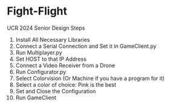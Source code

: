# Fight-Flight
UCR 2024 Senior Design
Steps
1. Install All Necessary Libraries
2. Connect a Serial Connection and Set it in GameClient.py
3. Run Multiplayer.py
4. Set HOST to that IP Address
5. Connect a Video Receiver from a Drone
6. Run Configurator.py
7. Select Colorvision (Or Machine if you have a program for it)
8. Select a color of choice: Pink is the best
9. Set and Close the Configuration
10. Run GameClient
